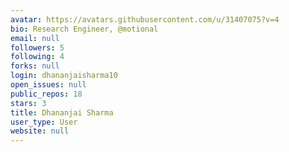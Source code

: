 ```yaml
---
avatar: https://avatars.githubusercontent.com/u/31407075?v=4
bio: Research Engineer, @motional
email: null
followers: 5
following: 4
forks: null
login: dhananjaisharma10
open_issues: null
public_repos: 18
stars: 3
title: Dhananjai Sharma
user_type: User
website: null
---
```


